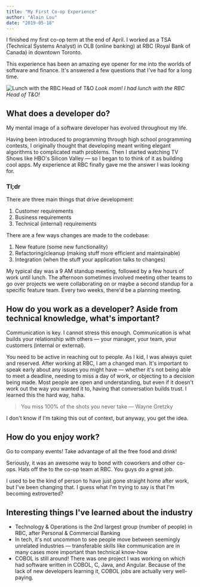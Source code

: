 ```yaml
---
title: "My First Co-op Experience"
author: "Alain Lou"
date: "2019-05-18"
---
```


I finished my first co-op term at the end of April. I worked as a TSA (Technical Systems Analyst) in OLB (online banking) at RBC (Royal Bank of Canada) in downtown Toronto. 

This experience has been an amazing eye opener for me into the worlds of software and finance. It's answered a few questions that I've had for a long time.

![Lunch with the RBC Head of T&O](/blog/rbc_lunch.jpg)
_Look mom! I had lunch with the RBC Head of T&O!_

## What does a developer do?
My mental image of a software developer has evolved throughout my life.

Having been introduced to programming through high school programming contests, I originally thought that developing meant writing elegant algorithms to complicated math problems. Then I started watching TV Shows like HBO's Silicon Valley — so I began to to think of it as building cool apps. My experience at RBC finally gave me the answer I was looking for.

### Tl;dr
There are three main things that drive development:
1. Customer requirements
2. Business requirements
3. Technical (internal) requirements

There are a few ways changes are made to the codebase:
1. New feature (some new functionality)
2. Refactoring/cleanup (making stuff more efficient and maintainable)
3. Integration (when the stuff your application talks to changes)

My typical day was a 9 AM standup meeting, followed by a few hours of work until lunch. The afternoon sometimes involved meeting other teams to go over projects we were collaborating on or maybe a second standup for a specific feature team. Every two weeks, there'd be a planning meeting.

## How do you work as a developer? Aside from technical knowledge, what's important?
Communication is key. I cannot stress this enough. Communication is what builds your relationship with others — your manager, your team, your customers (internal or external).

You need to be active in reaching out to people. As I kid, I was always quiet and reserved. After working at RBC, I am a changed man. It's important to speak early about any issues you might have — whether it's not being able to meet a deadline, needing to miss a day of work, or objecting to a decision being made. Most people are open and understanding, but even if it doesn't work out the way you wanted it to, having that conversation builds trust. I learned this the hard way, haha.

> You miss 100% of the shots you never take — Wayne Gretzky

I don't know if I'm taking this out of context, but anyway, you get the idea.

## How do you enjoy work?
Go to company events! Take advantage of all the free food and drink!

Seriously, it was an awesome way to bond with coworkers and other co-ops. Hats off the to the co-op team at RBC. You guys do a great job.

I used to be the kind of person to have just gone straight home after work, but I've been changing that. I guess what I'm trying to say is that I'm becoming extroverted? 

## Interesting things I've learned about the industry
* Technology & Operations is the 2nd largest group (number of people) in RBC, after Personal & Commercial Banking
* In tech, it's not uncommon to see people move between seemingly unrelated industries — transferable skills like communication are in many cases more important than technical know-how
* COBOL is still around! There was one project I was working on which had software written in COBOL, C, Java, and Angular. Because of the lack of new developers learning it, COBOL jobs are actually very well-paying. 